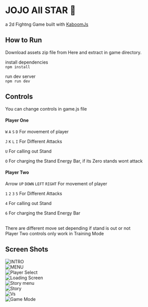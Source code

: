 # JOJO All STAR 🌟<br>
a 2d Fightng Game built with [KaboomJs ](http://kaboomjs.com/ "KaboomJs ")
## How to Run
Download assets zip file from Here and extract in game directory.

install dependencies<br>
`npm install`

run dev server<br>
`npm run dev`

## Controls
You can change controls in game.js file

#### Player One
`W` `A` `S`  `D` For movement of player<br>

`J` `K` `L` `I` For Different Attacks<br>

`U` For calling out Stand<br>

`O` For charging the Stand Energy Bar, if its Zero stands wont attack

#### Player Two
Arrow `UP` `DOWN` `LEFT`  `RIGHT` For movement of player<br>

`1` `2` `3` `5` For Different Attacks<br>

`4` For calling out Stand<br>

`6` For charging the Stand Energy Bar<br><br>

There are different move set depending if stand is out or not<br>
Player Two controls only work in Training Mode

## Screen Shots

![INTRO](https://i.imgur.com/D5sBhMR.png "INTRO")<br>
![MENU](https://i.imgur.com/Li7tsSw.png "MENU")<br>
![Player Select](https://i.imgur.com/NzxsiJD.png "Player Select")<br>
![Loading Screen](https://i.imgur.com/powiy9w.png "Loading Screen")<br>
![Story menu](https://i.imgur.com/k82dgeu.png "Story menu")<br>
![Story](https://i.imgur.com/HLHzZWU.png "Story")<br>
![Vs](https://i.imgur.com/RPapFR1.png "Vs")<br>
![Game Mode](https://i.imgur.com/pAl5fBs.png "Game Mode")
